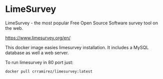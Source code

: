 LimeSurvey
==========

LimeSurvey - the most popular
Free Open Source Software survey tool on the web.

https://www.limesurvey.org/en/

This docker image easies limesurvey installation. It includes a MySQL database as well a web server.

To run limesurvey in 80 port just:

    docker pull crramirez/limesurvey:latest
